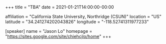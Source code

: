 +++
title = "TBA"
date = 2021-01-21T14:00:00-00:00

affiliation = "California State University, Northridge (CSUN)"
location = "US"
latitude = "34.241274202043826"
longitude = "-118.52741311977233"

[speaker]
  name = "Jason Lo"
  homepage = "https://sites.google.com/site/chiehcjlo/home"
+++

